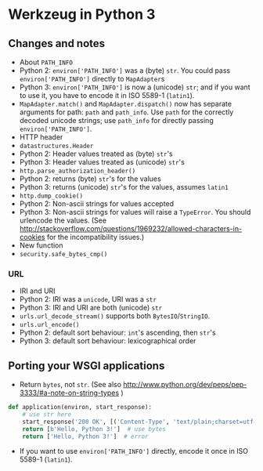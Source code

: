 # Werkzeug in Python 3

## Changes and notes

- About `PATH_INFO`
 - Python 2: `environ['PATH_INFO']` was a (byte) `str`.  You could pass `environ['PATH_INFO']` directly to `MapAdapter`s
 - Python 3: `environ['PATH_INFO']` is now a (unicode) `str`; and if you want to use it, you have to encode it in ISO 5589-1 (`latin1`).
  - `MapAdapter.match()` and `MapAdapter.dispatch()` now has separate arguments for path: `path` and `path_info`.  Use `path` for the correctly decoded unicode strings; use `path_info` for directly passing `environ['PATH_INFO']`.
- HTTP header
 - `datastructures.Header`
  - Python 2: Header values treated as (byte) `str`'s
  - Python 3: Header values treated as (unicode) `str`'s
 - `http.parse_authorization_header()`
  - Python 2: returns (byte) `str`'s for the values
  - Python 3: returns (unicode) `str`'s for the values, assumes `latin1`
 - `http.dump_cookie()`
  - Python 2: Non-ascii strings for values accepted
  - Python 3: Non-ascii strings for values will raise a `TypeError`.  You should urlencode the values. (See http://stackoverflow.com/questions/1969232/allowed-characters-in-cookies for the incompatibility issues.)
- New function
 - `security.safe_bytes_cmp()`

### URL

- IRI and URI
 - Python 2: IRI was a `unicode`, URI was a `str`
 - Python 3: IRI and URI are both (unicode) `str`
- `urls.url_decode_stream()` supports both `BytesIO`/`StringIO`.
- `urls.url_encode()`
 - Python 2: default sort behaviour: `int`'s ascending, then `str`'s
 - Python 3: default sort behaviour: lexicographical order

## Porting your WSGI applications

- Return `bytes`, not `str`. (See also http://www.python.org/dev/peps/pep-3333/#a-note-on-string-types )

```python
def application(environ, start_response):
    # use str here
    start_response('200 OK', [('Content-Type', 'text/plain;charset=utf-8')])
    return [b'Hello, Python 3!']  # use bytes
    return ['Hello, Python 3!']  # error
```

- If you want to use `environ['PATH_INFO']` directly, encode it once in ISO 5589-1 (`latin1`).
